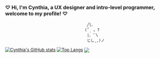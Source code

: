 ### ♡︎ Hi, I'm Cynthia, a UX designer and intro-level programmer, welcome to my profile! ♡︎    
                                         ╱|、
                                        (˚ˎ 。7  
                                         |、˜〵          
                                         じしˍ,)ノ

<!--
**CynTheUhh/CynTheUhh** is a ✨ _special_ ✨ repository because its `README.md` (this file) appears on your GitHub profile.

Here are some ideas to get you started:

- 🔭 I’m currently working on ...
- 🌱 I’m currently learning ...
- 👯 I’m looking to collaborate on ...
- 🤔 I’m looking for help with ...
- 💬 Ask me about ...
- 📫 How to reach me: ...
- 😄 Pronouns: ...
- ⚡ Fun fact: ...
-->

[![Cynthia's GitHub stats](https://github-readme-stats.vercel.app/api?username=CynTheUhh&show_icons=true&theme=dark)](https://github.com/CynTheUhh)
[![Top Langs](https://github-readme-stats.vercel.app/api/top-langs/?username=CynTheUhh&size_weight=0.5&count_weight=0.5&show_icons=true&theme=dark)](https://github.com/CynTheUhh/github-readme-stats)
<a href="https://github.com/CynTheUhh/github-readme-stats">
  <img align="center" src="https://github-readme-stats.vercel.app/api/pin/?username=CynTheUhh&repo=github-README" />
</a>

